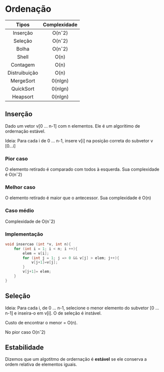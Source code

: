 # Ordenação


|Tipos| Complexidade|
| :--: | :--: |
|Inserção | O(nˆ2) |
|Seleção | O(nˆ2) |
|Bolha| O(nˆ2) |
|Shell | O(n) |
|Contagem |O(n) |
|Distruibuição | O(n) |
|MergeSort | 0(nlgn)  |
|QuickSort | 0(nlgn)|
|Heapsort |0(nlgn) |

## Inserção

Dado um vetor v[0 ... n-1] com n elementos. Ele é um algoritimo de ordernação estável.

Ideia:  Para cada i de 0 ... n-1, insere v[i] na posição correta do subvetor v [0...i]

### Pior caso

O elemento retirado é comparado com todos à esquerda. Sua complexidade é O(nˆ2)

### Melhor caso

O elemento retirado é maior que o antecessor. Sua complexidade é O(n)

### Caso médio

Complexidade de O(nˆ2)

### Implementação

```c
void insercao (int *v, int n){
    for (int i = 1; i < n; i ++){
        elem = v[i];
        for (int j = 1; j => 0 && v[j] > elem; j++){
            v[j+1]=v[j];
        }
        v[j+1]= elem;
    }
}
```

## Seleção

Ideia: Para cada i, de 0 ... n-1, selecione o menor elemento do subvetor [0 ... n-1] e inseira-o em v[i]. O de seleção é instável.

Custo de encontrar o menor = O(n).

No pior caso O(nˆ2)

## Estabilidade

Dizemos que um algotitmo de ordernação é **estável** se ele conserva a ordem relativa de elementos iguais.
